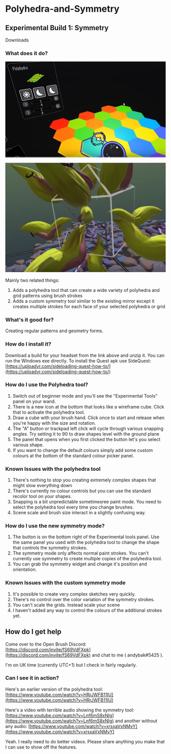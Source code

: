 # Polyhedra-and-Symmetry

## Experimental Build 1: Symmetry

Downloads

### What does it do?

![Polyhedra Tool](../../.gitbook/assets/polyhedra_tool.png)

![Custom Symmetry](../../.gitbook/assets/custom_symmetry.png)

Mainly two related things:

1. Adds a polyhedra tool that can create a wide variety of polyhedra and grid patterns using brush strokes
2. Adds a custom symmetry tool similar to the existing mirror except it creates multiple strokes for each face of your selected polyhedra or grid

### What's it good for?

Creating regular patterns and geometry forms.

### How do I install it?

Download a build for your headset from the link above and unzip it. You can run the Windows exe directly. To install the Quest apk use SideQuest: [https://uploadvr.com/sideloading-quest-how-to/](https://uploadvr.com/sideloading-quest-how-to/)

### How do I use the Polyhedra tool?

1. Switch out of beginner mode and you'll see the "Experimental Tools" panel on your wand.
2. There is a new icon at the bottom that looks like a wireframe cube. Click that to activate the polyhedra tool. 
3. Draw a cube with your brush hand. Click once to start and release when you're happy with the size and rotation.
4. The "A" button or trackpad left click will cycle through various snapping angles. Try setting it to 90 to draw shapes level with the ground plane
5. The panel that opens when you first clicked the button let's you select various shape.
6. If you want to change the default colours simply add some custom colours at the bottom of the standard colour picker panel.

### Known Issues with the polyhedra tool

1. There's nothing to stop you creating extremely complex shapes that might slow everything down
2. There's currently no colour controls but you can use the standard recolor tool on your shapes.
3. Snapping is a bit unpredictable sometimesree paint mode. You need to select the polyhedra tool every time you change brushes.
4. Scene scale and brush size interact in a slightly confusing way.

### How do I use the new symmetry mode?

1. The button is on the bottom right of the Experimental tools panel. Use the same panel you used with the polyhedra tool to change the shape that controls the symmetry strokes.
2. The symmetry mode only affects normal paint strokes. You can't currently use symmetry to create multiple copies of the polyhedra tool.
3. You can grab the symmetry widget and change it's position and orientation.

### Known Issues with the custom symmetry mode

1. It's possible to create very complex sketches very quickly. 
2. There's no control over the color variation of the symmetry strokes.
3. You can't scale the grids. Instead scale your scene
4. I haven't added any way to control the colours of the additional strokes yet.

## How do I get help

Come over to the Open Brush Discord: [https://discord.com/invite/fS69VdFXpk](https://discord.com/invite/fS69VdFXpk) and chat to me \( andybak\#5425 \).

I'm on UK time \(currently UTC+1\) but I check in fairly regularly.

### Can I see it in action?

Here's an earlier version of the polyhedra tool: [https://www.youtube.com/watch?v=HRrJWFB11IU](https://www.youtube.com/watch?v=HRrJWFB11IU)

Here's a video with terrible audio showing the symmetry tool: [https://www.youtube.com/watch?v=Lnf6mS8xNIg](https://www.youtube.com/watch?v=Lnf6mS8xNIg) and another without any audio: [https://www.youtube.com/watch?v=xrsxaVxNMvY](https://www.youtube.com/watch?v=xrsxaVxNMvY)

Yeah. I really need to do better videos. Please share anything you make that I can use to show off the features.

